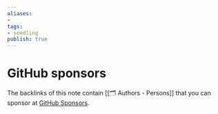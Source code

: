 ```yaml
---
aliases: 
- 
tags:
- seedling
publish: true
---
```


# GitHub sponsors

The backlinks of this note contain [[🗂️ Authors - Persons]] that you can sponsor at [GitHub Sponsors](https://github.com/sponsors).
